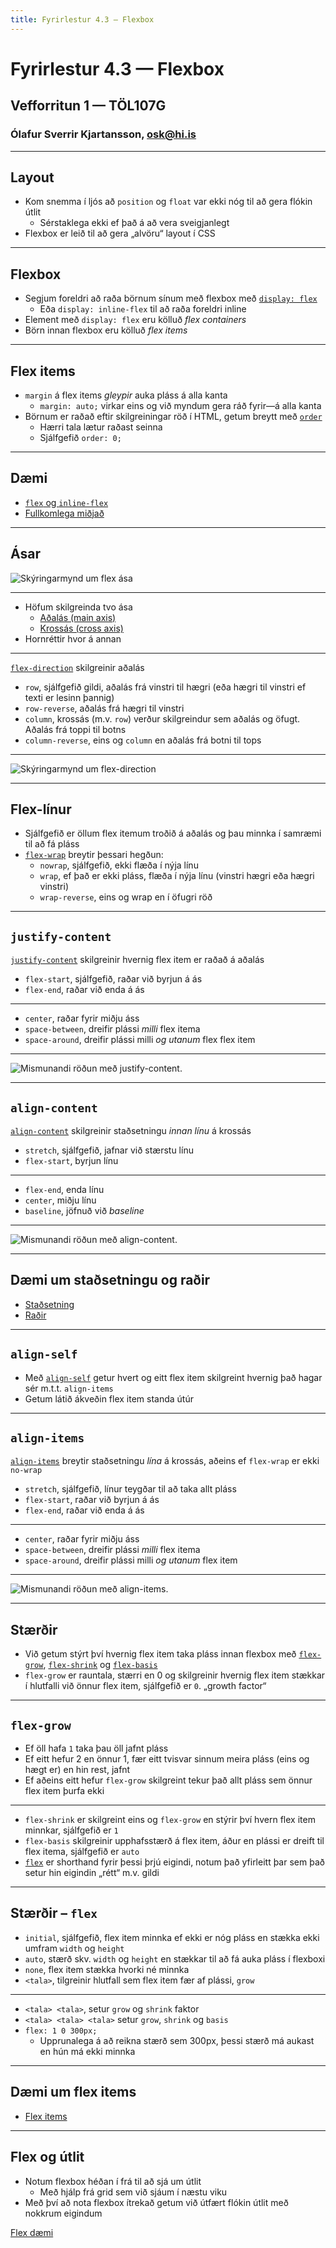 ```yaml
---
title: Fyrirlestur 4.3 — Flexbox
---
```


# Fyrirlestur 4.3 — Flexbox

## Vefforritun 1 — TÖL107G

### Ólafur Sverrir Kjartansson, [osk@hi.is](mailto:osk@hi.is)

---

## Layout

* Kom snemma í ljós að `position` og `float` var ekki nóg til að gera flókin útlit
  * Sérstaklega ekki ef það á að vera sveigjanlegt
* Flexbox er leið til að gera „alvöru“ layout í CSS

***

## Flexbox

* Segjum foreldri að raða börnum sínum með flexbox með [`display: flex`](https://developer.mozilla.org/en-US/docs/Learn/CSS/CSS_layout/Flexbox)
  * Eða `display: inline-flex` til að raða foreldri inline
* Element með `display: flex` eru kölluð _flex containers_
* Börn innan flexbox eru kölluð _flex items_

***

## Flex items

* `margin` á flex items _gleypir_ auka pláss á alla kanta
  * `margin: auto;` virkar eins og við myndum gera ráð fyrir—á alla kanta
* Börnum er raðað eftir skilgreiningar röð í HTML, getum breytt með [`order`](https://developer.mozilla.org/en-US/docs/Web/CSS/order)
  * Hærri tala lætur raðast seinna
  * Sjálfgefið `order: 0;`

***

## Dæmi

* [`flex` og `inline-flex`](daemi/3.flexbox/01.inline-flex.html)
* [Fullkomlega miðjað](daemi/3.flexbox/02.bullseye.html)

---

## Ásar

![Skýringarmynd um flex ása](img/flex-direction-terms.svg)

***

* Höfum skilgreinda tvo ása
  * [Aðalás (main axis)](https://developer.mozilla.org/en-US/docs/Glossary/Main_Axis)
  * [Krossás (cross axis)](https://developer.mozilla.org/en-US/docs/Glossary/Cross_Axis)
* Hornréttir hvor á annan

***

[`flex-direction`](https://developer.mozilla.org/en-US/docs/Web/CSS/flex-direction) skilgreinir aðalás

* `row`, sjálfgefið gildi, aðalás frá vinstri til hægri (eða hægri til vinstri ef texti er lesinn þannig)
* `row-reverse`, aðalás frá hægri til vinstri
* `column`, krossás (m.v. `row`) verður skilgreindur sem aðalás og öfugt. Aðalás frá toppi til botns
* `column-reverse`, eins og `column` en aðalás frá botni til tops

***

![Skýringarmynd um flex-direction](img/flex-direction-terms.svg)

***

## Flex-línur

* Sjálfgefið er öllum flex itemum troðið á aðalás og þau minnka í samræmi til að fá pláss
* [`flex-wrap`](https://developer.mozilla.org/en-US/docs/Web/CSS/flex-wrap) breytir þessari hegðun:
  * `nowrap`, sjálfgefið, ekki flæða í nýja línu
  * `wrap`, ef það er ekki pláss, flæða í nýja línu (vinstri hægri eða hægri vinstri)
  * `wrap-reverse`, eins og wrap en í öfugri röð

***

## `justify-content`

[`justify-content`](https://developer.mozilla.org/en-US/docs/Web/CSS/justify-content) skilgreinir hvernig flex item er raðað á aðalás

* `flex-start`, sjálfgefið, raðar við byrjun á ás
* `flex-end`, raðar við enda á ás

***

* `center`, raðar fyrir miðju áss
* `space-between`, dreifir plássi _milli_ flex itema
* `space-around`, dreifir plássi milli _og utanum_ flex flex item

***

![Mismunandi röðun með justify-content.](img/justify-content.svg "Mismunandi röðun með justify-content. Mynd: W3C")

***

## `align-content`

[`align-content`](https://developer.mozilla.org/en-US/docs/Web/CSS/align-content) skilgreinir staðsetningu _innan línu_ á krossás

* `stretch`, sjálfgefið, jafnar við stærstu línu
* `flex-start`, byrjun línu

***

* `flex-end`, enda línu
* `center`, miðju línu
* `baseline`, jöfnuð við _baseline_

***

![Mismunandi röðun með align-content.](img/align-content.svg "Mismunandi röðun með align-content. Mynd: W3C")

***

## Dæmi um staðsetningu og raðir

* [Staðsetning](daemi/3.flexbox/03.position.html)
* [Raðir](daemi/3.flexbox/04.row.html)

---

## `align-self`

* Með [`align-self`](https://developer.mozilla.org/en-US/docs/Web/CSS/align-self) getur hvert og eitt flex item skilgreint hvernig það hagar sér m.t.t. `align-items`
* Getum látið ákveðin flex item standa útúr

***

## `align-items`

[`align-items`](https://developer.mozilla.org/en-US/docs/Web/CSS/align-items) breytir staðsetningu _lína_ á krossás, aðeins ef `flex-wrap` er ekki `no-wrap`

* `stretch`, sjálfgefið, línur teygðar til að taka allt pláss
* `flex-start`, raðar við byrjun á ás
* `flex-end`, raðar við enda á ás

***

* `center`, raðar fyrir miðju áss
* `space-between`, dreifir plássi _milli_ flex itema
* `space-around`, dreifir plássi milli _og utanum_ flex item

***

![Mismunandi röðun með align-items.](img/align-items.svg "Mismunandi röðun með align-items. Mynd: W3C")

***

## Stærðir

* Við getum stýrt því hvernig flex item taka pláss innan flexbox með [`flex-grow`](https://developer.mozilla.org/en-US/docs/Web/CSS/flex-grow), [`flex-shrink`](https://developer.mozilla.org/en-US/docs/Web/CSS/flex-shrink) og [`flex-basis`](https://developer.mozilla.org/en-US/docs/Web/CSS/flex-basis)
* `flex-grow` er rauntala, stærri en 0 og skilgreinir hvernig flex item stækkar í hlutfalli við önnur flex item, sjálfgefið er `0`. „growth factor“

***

## `flex-grow`

* Ef öll hafa `1` taka þau öll jafnt pláss
* Ef eitt hefur 2 en önnur 1, fær eitt tvisvar sinnum meira pláss (eins og hægt er) en hin rest, jafnt
* Ef aðeins eitt hefur `flex-grow` skilgreint tekur það allt pláss sem önnur flex item þurfa ekki

***

* `flex-shrink` er skilgreint eins og `flex-grow` en stýrir því hvern flex item minnkar, sjálfgefið er `1`
* `flex-basis` skilgreinir upphafsstærð á flex item, áður en plássi er dreift til flex itema, sjálfgefið er `auto`
* [`flex`](https://developer.mozilla.org/en-US/docs/Web/CSS/flex) er shorthand fyrir þessi þrjú eigindi, notum það yfirleitt þar sem það setur hin eigindin „rétt“ m.v. gildi

***

## Stærðir – `flex`

* `initial`, sjálfgefið, flex item minnka ef ekki er nóg pláss en stækka ekki umfram `width` og `height`
* `auto`, stærð skv. `width` og `height` en stækkar til að fá auka pláss í flexboxi
* `none`, flex item stækka hvorki né minnka
* `<tala>`, tilgreinir hlutfall sem flex item fær af plássi, `grow`

***

* `<tala> <tala>`, setur `grow` og `shrink` faktor
* `<tala> <tala> <tala>` setur `grow`, `shrink` og `basis`
* `flex: 1 0 300px;`
  * Upprunalega á að reikna stærð sem 300px, þessi stærð má aukast en hún má ekki minnka

***

## Dæmi um flex items

* [Flex items](daemi/3.flexbox/05.items.html)

***

## Flex og útlit

* Notum flexbox héðan í frá til að sjá um útlit
  * Með hjálp frá grid sem við sjáum í næstu viku
* Með því að nota flexbox ítrekað getum við útfært flókin útlit með nokkrum eigindum

[Flex dæmi](daemi/3.flexbox/06.flex.html)
